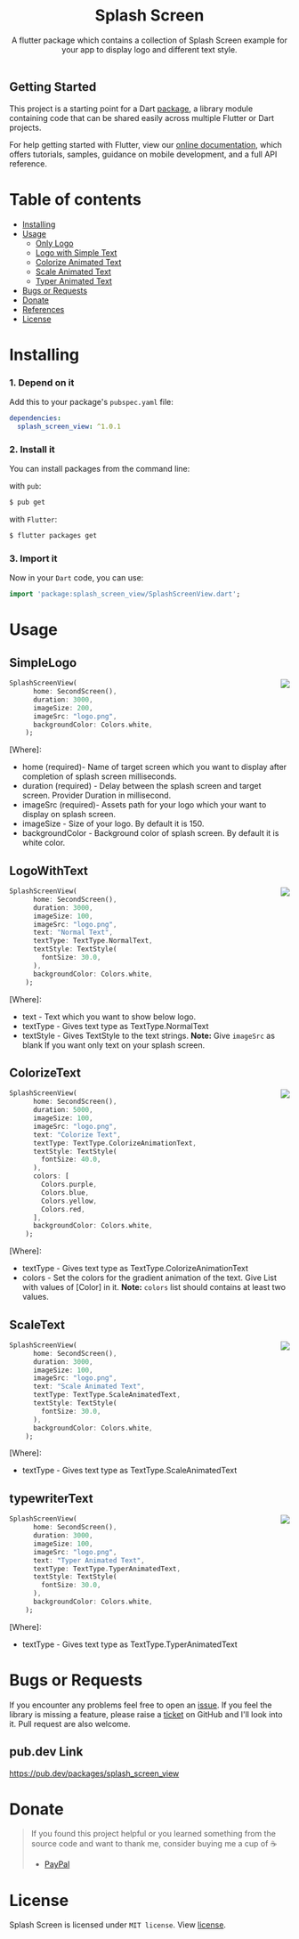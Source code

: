 
# <div align="center">Splash Screen</div>

<div align="center">A flutter package which contains a collection of Splash Screen example for your app to display logo and different text style.
</div><br>

## Getting Started

This project is a starting point for a Dart
[package](https://flutter.dev/developing-packages/),
a library module containing code that can be shared easily across
multiple Flutter or Dart projects.

For help getting started with Flutter, view our
[online documentation](https://flutter.dev/docs), which offers tutorials,
samples, guidance on mobile development, and a full API reference.


# Table of contents

 * [Installing](#installing)
 * [Usage](#usage)
    * [Only Logo](#SimpleLogo)
   * [Logo with Simple Text](#LogoWithText)
   * [Colorize Animated Text](#ColorizeText)
   * [Scale Animated Text](#ScaleText)
   * [Typer Animated Text](#typewriterText)
 * [Bugs or Requests](#bugs-or-requests)
 * [Donate](#donate)
 * [References](#References)
 * [License](#license)


# Installing

### 1. Depend on it
Add this to your package's `pubspec.yaml` file:

```yaml
dependencies:
  splash_screen_view: ^1.0.1
```

### 2. Install it

You can install packages from the command line:

with `pub`:

```css
$ pub get
```

with `Flutter`:

```css
$ flutter packages get
```

### 3. Import it

Now in your `Dart` code, you can use:

```dart
import 'package:splash_screen_view/SplashScreenView.dart';
```


# Usage


## SimpleLogo

<img src="https://github.com/SandipVKalola/splash_screen/blob/master/display/OnlyImage.gif?raw=true" align = "right">

```dart
SplashScreenView(
      home: SecondScreen(),
      duration: 3000,
      imageSize: 200,
      imageSrc: "logo.png",
      backgroundColor: Colors.white,
    );
```
[Where]:
 - home (required)- Name of target screen which you want to display after completion of splash screen milliseconds.
 - duration (required) - Delay between the splash screen and target screen. Provider Duration in millisecond.
 - imageSrc (required)- Assets path for your logo which your want to display on splash screen.
 - imageSize - Size of your logo. By default it is 150.
 - backgroundColor - Background color of splash screen. By default it is white color.


## LogoWithText

<img src="https://github.com/SandipVKalola/splash_screen/blob/master/display/Normal.gif?raw=true" align = "right">

```dart
SplashScreenView(
      home: SecondScreen(),
      duration: 3000,
      imageSize: 100,
      imageSrc: "logo.png",
      text: "Normal Text",
      textType: TextType.NormalText,
      textStyle: TextStyle(
        fontSize: 30.0,
      ),
      backgroundColor: Colors.white,
    );
```
[Where]:
 - text - Text which you want to show below logo.
 - textType - Gives text type as TextType.NormalText
 - textStyle - Gives TextStyle to the text strings.
**Note:** Give `imageSrc` as blank If you want only text on your splash screen.

## ColorizeText

<img src="https://github.com/SandipVKalola/splash_screen/blob/master/display/ColorizeAnimatedText.gif?raw=true" align = "right">

```dart
SplashScreenView(
      home: SecondScreen(),
      duration: 5000,
      imageSize: 100,
      imageSrc: "logo.png",
      text: "Colorize Text",
      textType: TextType.ColorizeAnimationText,
      textStyle: TextStyle(
        fontSize: 40.0,
      ),
      colors: [
        Colors.purple,
        Colors.blue,
        Colors.yellow,
        Colors.red,
      ],
      backgroundColor: Colors.white,
    );
```
[Where]:
 - textType - Gives text type as TextType.ColorizeAnimationText
 - colors - Set the colors for the gradient animation of the text. Give List with values of [Color] in it.
**Note:** `colors` list should contains at least two values.


## ScaleText

<img src="https://github.com/SandipVKalola/splash_screen/blob/master/display/ScaleAnimatedText.gif?raw=true" align = "right">

```dart
SplashScreenView(
      home: SecondScreen(),
      duration: 3000,
      imageSize: 100,
      imageSrc: "logo.png",
      text: "Scale Animated Text",
      textType: TextType.ScaleAnimatedText,
      textStyle: TextStyle(
        fontSize: 30.0,
      ),
      backgroundColor: Colors.white,
    );
```
[Where]:
 - textType - Gives text type as TextType.ScaleAnimatedText


## typewriterText

<img src="https://github.com/SandipVKalola/splash_screen/blob/master/display/TyperAnimatedText.gif?raw=true" align = "right">

```dart
SplashScreenView(
      home: SecondScreen(),
      duration: 3000,
      imageSize: 100,
      imageSrc: "logo.png",
      text: "Typer Animated Text",
      textType: TextType.TyperAnimatedText,
      textStyle: TextStyle(
        fontSize: 30.0,
      ),
      backgroundColor: Colors.white,
    );
```
[Where]:
 - textType - Gives text type as TextType.TyperAnimatedText

# Bugs or Requests

If you encounter any problems feel free to open an [issue](https://github.com/SandipVKalola/splash_screen/issues/new?template=bug_report.md). If you feel the library is missing a feature, please raise a [ticket](https://github.com/SandipVKalola/splash_screen/issues/new?template=feature_request.md) on GitHub and I'll look into it. Pull request are also welcome.


## pub.dev Link
https://pub.dev/packages/splash_screen_view

# Donate
> If you found this project helpful or you learned something from the source code and want to thank me, consider buying me a cup of :coffee:
>
> - [PayPal](https://paypal.me/sandipkalola)

# License
Splash Screen is licensed under `MIT license`. View [license](https://github.com/SandipVKalola/splash_screen/blob/master/LICENSE).
